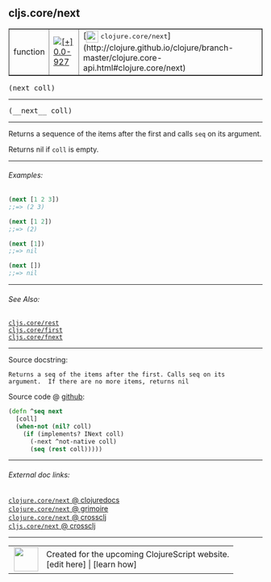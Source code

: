 ## cljs.core/next



 <table border="1">
<tr>
<td>function</td>
<td><a href="https://github.com/cljsinfo/cljs-api-docs/tree/0.0-927"><img valign="middle" alt="[+] 0.0-927" title="Added in 0.0-927" src="https://img.shields.io/badge/+-0.0--927-lightgrey.svg"></a> </td>
<td>
[<img height="24px" valign="middle" src="http://i.imgur.com/1GjPKvB.png"> <samp>clojure.core/next</samp>](http://clojure.github.io/clojure/branch-master/clojure.core-api.html#clojure.core/next)
</td>
</tr>
</table>

<samp>(next coll)</samp><br>

---

 <samp>
(__next__ coll)<br>
</samp>

---

Returns a sequence of the items after the first and calls `seq` on its argument.

Returns nil if `coll` is empty.



---

###### Examples:

```clj
(next [1 2 3])
;;=> (2 3)

(next [1 2])
;;=> (2)

(next [1])
;;=> nil

(next [])
;;=> nil
```



---

###### See Also:

[`cljs.core/rest`](../cljs.core/rest.md)<br>
[`cljs.core/first`](../cljs.core/first.md)<br>
[`cljs.core/fnext`](../cljs.core/fnext.md)<br>

---


Source docstring:

```
Returns a seq of the items after the first. Calls seq on its
argument.  If there are no more items, returns nil
```


Source code @ [github]():

```clj
(defn ^seq next
  [coll]
  (when-not (nil? coll)
    (if (implements? INext coll)
      (-next ^not-native coll)
      (seq (rest coll)))))
```

<!--
Repo - tag - source tree - lines:

 <pre>

</pre>

-->

---



###### External doc links:

[`clojure.core/next` @ clojuredocs](http://clojuredocs.org/clojure.core/next)<br>
[`clojure.core/next` @ grimoire](http://conj.io/store/v1/org.clojure/clojure/1.7.0-beta3/clj/clojure.core/next/)<br>
[`clojure.core/next` @ crossclj](http://crossclj.info/fun/clojure.core/next.html)<br>
[`cljs.core/next` @ crossclj](http://crossclj.info/fun/cljs.core.cljs/next.html)<br>

---

 <table>
<tr><td>
<img valign="middle" align="right" width="48px" src="http://i.imgur.com/Hi20huC.png">
</td><td>
Created for the upcoming ClojureScript website.<br>
[edit here] | [learn how]
</td></tr></table>

[edit here]:https://github.com/cljsinfo/cljs-api-docs/blob/master/cljsdoc/cljs.core/next.cljsdoc
[learn how]:https://github.com/cljsinfo/cljs-api-docs/wiki/cljsdoc-files

<!--

This information was too distracting to show to readers, but I'll leave it
commented here since it is helpful to:

- pretty-print the data used to generate this document
- and show how to retrieve that data



The API data for this symbol:

```clj
{:description "Returns a sequence of the items after the first and calls `seq` on its argument.\n\nReturns nil if `coll` is empty.",
 :return-type seq,
 :ns "cljs.core",
 :name "next",
 :signature ["[coll]"],
 :name-encode "next",
 :history [["+" "0.0-927"]],
 :type "function",
 :clj-equiv {:full-name "clojure.core/next",
             :url "http://clojure.github.io/clojure/branch-master/clojure.core-api.html#clojure.core/next"},
 :related ["cljs.core/rest" "cljs.core/first" "cljs.core/fnext"],
 :full-name-encode "cljs.core/next",
 :source {:code "(defn ^seq next\n  [coll]\n  (when-not (nil? coll)\n    (if (implements? INext coll)\n      (-next ^not-native coll)\n      (seq (rest coll)))))",
          :title "Source code",
          :repo "clojurescript",
          :tag "r1.9.36",
          :filename "src/main/cljs/cljs/core.cljs",
          :lines [1138 1145],
          :url "https://github.com/clojure/clojurescript/blob/r1.9.36/src/main/cljs/cljs/core.cljs#L1138-L1145"},
 :usage ["(next coll)"],
 :examples [{:id "7db59a",
             :content "```clj\n(next [1 2 3])\n;;=> (2 3)\n\n(next [1 2])\n;;=> (2)\n\n(next [1])\n;;=> nil\n\n(next [])\n;;=> nil\n```"}],
 :full-name "cljs.core/next",
 :docstring "Returns a seq of the items after the first. Calls seq on its\nargument.  If there are no more items, returns nil",
 :cljsdoc-url "https://github.com/cljsinfo/cljs-api-docs/blob/master/cljsdoc/cljs.core/next.cljsdoc"}

```

Retrieve the API data for this symbol:

```clj
;; from Clojure REPL
(require '[clojure.edn :as edn])
(-> (slurp "https://raw.githubusercontent.com/cljsinfo/cljs-api-docs/catalog/cljs-api.edn")
    (edn/read-string)
    (get-in [:symbols "cljs.core/next"]))
```

-->
